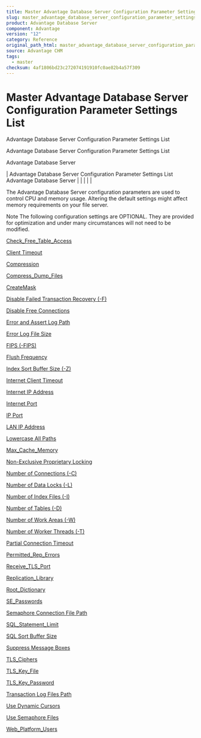 ```yaml
---
title: Master Advantage Database Server Configuration Parameter Settings List
slug: master_advantage_database_server_configuration_parameter_settings_list
product: Advantage Database Server
component: Advantage
version: "12"
category: Reference
original_path_html: master_advantage_database_server_configuration_parameter_settings_list.htm
source: Advantage CHM
tags:
  - master
checksum: 4af1806bd23c272074191910fc0ae82b4a57f309
---
```


# Master Advantage Database Server Configuration Parameter Settings List

Advantage Database Server Configuration Parameter Settings List

Advantage Database Server Configuration Parameter Settings List

Advantage Database Server

| Advantage Database Server Configuration Parameter Settings List  Advantage Database Server |  |  |  |  |

The Advantage Database Server configuration parameters are used to control CPU and memory usage. Altering the default settings might affect memory requirements on your file server.

Note The following configuration settings are OPTIONAL. They are provided for optimization and under many circumstances will not need to be modified.

[Check\_Free\_Table\_Access](master_check_free_table_access.md)

[Client Timeout](master_client_timeout.md)

[Compression](master_compression_config_param.md)

[Compress\_Dump\_Files](master_compress_dump_files.md)

[CreateMask](master_createmask.md)

[Disable Failed Transaction Recovery (-F)](master_disable_failed_transaction_recovery_f_.md)

[Disable Free Connections](master_disable_free_connections.md)

[Error and Assert Log Path](master_error_and_assert_log_path.md)

[Error Log File Size](master_error_log_file_size.md)

[FIPS (-FIPS)](master_fips_config.md)

[Flush Frequency](master_flush_frequency.md)

[Index Sort Buffer Size (-Z)](master_index_sort_buffer_size_z_.md)

[Internet Client Timeout](master_internet_client_timeout.md)

[Internet IP Address](master_internet_ip_address.md)

[Internet Port](master_internet_port.md)

[IP Port](master_ip_port.md)

[LAN IP Address](master_lan_ip_address.md)

[Lowercase All Paths](master_lowercase_all_paths.md)

[Max\_Cache\_Memory](master_max_cache_memory.md)

[Non-Exclusive Proprietary Locking](master_non_exclusive_proprietary_locking.md)

[Number of Connections (-C)](master_number_of_connections_c_.md)

[Number of Data Locks (-L)](master_number_of_data_locks_l_.md)

[Number of Index Files (-I)](master_number_of_index_files_i_.md)

[Number of Tables (-D)](master_number_of_tables_d_.md)

[Number of Work Areas (-W)](master_number_of_work_areas_w_.md)

[Number of Worker Threads (-T)](master_number_of_worker_threads_t_.md)

[Partial Connection Timeout](master_partial_connection_timeout.md)

[Permitted\_Rep\_Errors](master_permitted_rep_errors.md)

[Receive\_TLS\_Port](master_receive_tls_port.md)

[Replication\_Library](master_replication_library.md)

[Root\_Dictionary](master_root_dictionary_config.md)

[SE\_Passwords](master_se_passwords.md)

[Semaphore Connection File Path](master_semaphore_connection_file_path.md)

[SQL\_Statement\_Limit](master_sql_statement_limit.md)

[SQL Sort Buffer Size](master_sql_sort_buffer_size.md)

[Suppress Message Boxes](master_suppress_message_boxes.md)

[TLS\_Ciphers](master_tls_ciphers.md)

[TLS\_Key\_File](master_tls_key_file.md)

[TLS\_Key\_Password](master_tls_key_password.md)

[Transaction Log Files Path](master_transaction_log_files_path.md)

[Use Dynamic Cursors](master_use_dynamic_cursors.md)

[Use Semaphore Files](master_use_semaphore_files.md)

[Web\_Platform\_Users](master_web_platform_users_para.md)

